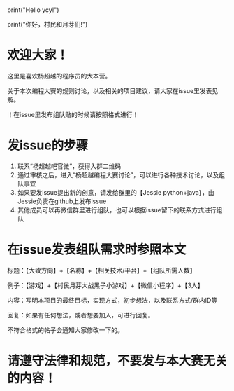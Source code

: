 # 
print("Hello ycy!")

print("你好，村民和月芽们!")

# 欢迎大家！

这里是喜欢杨超越的程序员的大本营。

关于本次编程大赛的规则讨论，以及相关的项目建议，请大家在issue里发表见解。

！在issue里发布组队贴的时候请按照格式进行！

# 发issue的步骤

1. 联系“杨超越吧官微”，获得入群二维码
2. 通过审核之后，进入“杨超越编程大赛讨论”，可以进行各种技术讨论，以及组队事宜
3. 如果要发issue提出新的创意，请发给群里的【Jessie python+java】，由Jessie负责在github上发布issue
4. 其他成员可以再微信群里进行组队，也可以根据issue留下的联系方式进行组队


# 在issue发表组队需求时参照本文

标题：【大致方向】+【名称】+【相关技术/平台】+【组队所需人数】

例子：【游戏】+【村民月芽大战黑子小游戏】+【微信小程序】+【3人】

内容：写明本项目的最终目标，实现方式，初步想法，以及联系方式/群内ID等

回复：如果有任何想法，或者想要加入，可进行回复。

不符合格式的帖子会通知大家修改一下的。

# 请遵守法律和规范，不要发与本大赛无关的内容！
